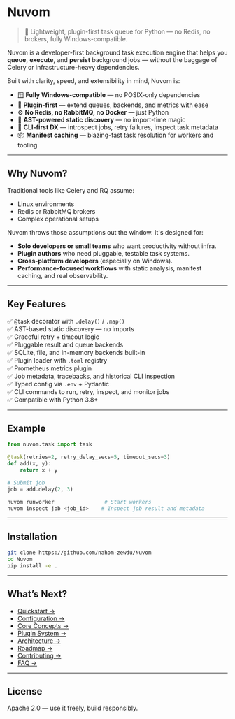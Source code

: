 # Nuvom

> 🧠 Lightweight, plugin-first task queue for Python — no Redis, no brokers, fully Windows-compatible.

Nuvom is a developer-first background task execution engine that helps you **queue**, **execute**, and **persist** background jobs — without the baggage of Celery or infrastructure-heavy dependencies.

Built with clarity, speed, and extensibility in mind, Nuvom is:

- 🪟 **Fully Windows-compatible** — no POSIX-only dependencies
- 🔌 **Plugin-first** — extend queues, backends, and metrics with ease
- ⚙️ **No Redis, no RabbitMQ, no Docker** — just Python
- 🧠 **AST-powered static discovery** — no import-time magic
- 🚀 **CLI-first DX** — introspect jobs, retry failures, inspect task metadata
- 📦 **Manifest caching** — blazing-fast task resolution for workers and tooling

---

## Why Nuvom?

Traditional tools like Celery and RQ assume:

- Linux environments
- Redis or RabbitMQ brokers
- Complex operational setups

Nuvom throws those assumptions out the window. It's designed for:

- **Solo developers or small teams** who want productivity without infra.
- **Plugin authors** who need pluggable, testable task systems.
- **Cross-platform developers** (especially on Windows).
- **Performance-focused workflows** with static analysis, manifest caching, and real observability.

---

## Key Features

✅ `@task` decorator with `.delay()` / `.map()`  
✅ AST-based static discovery — no imports  
✅ Graceful retry + timeout logic  
✅ Pluggable result and queue backends  
✅ SQLite, file, and in-memory backends built-in  
✅ Plugin loader with `.toml` registry  
✅ Prometheus metrics plugin  
✅ Job metadata, tracebacks, and historical CLI inspection  
✅ Typed config via `.env` + Pydantic  
✅ CLI commands to run, retry, inspect, and monitor jobs  
✅ Compatible with Python 3.8+

---

## Example

```python
from nuvom.task import task

@task(retries=2, retry_delay_secs=5, timeout_secs=3)
def add(x, y):
    return x + y

# Submit job
job = add.delay(2, 3)
````

```bash
nuvom runworker                # Start workers
nuvom inspect job <job_id>    # Inspect job result and metadata
```

---

## Installation

```bash
git clone https://github.com/nahom-zewdu/Nuvom
cd Nuvom
pip install -e .
```

---

## What’s Next?

- [Quickstart →](quickstart.md)
- [Configuration →](configuration.md)
- [Core Concepts →](concepts.md)
- [Plugin System →](plugins.md)
- [Architecture →](architecture.md)
- [Roadmap →](roadmap.md)
- [Contributing →](contributing.md)
- [FAQ →](faq.md)

---

## License

Apache 2.0 — use it freely, build responsibly.
